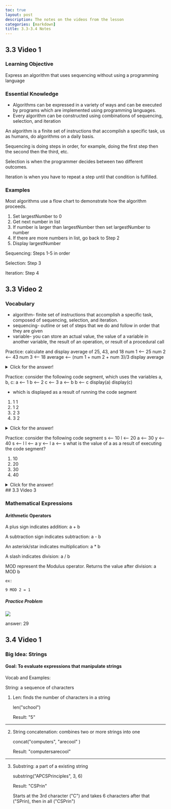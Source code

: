 ```yaml
---
toc: true
layout: post
description: The notes on the videos from the lesson
categories: [markdown]
title: 3.3-3.4 Notes
---
```


## 3.3 Video 1

### Learning Objective
Express an algorithm that uses sequencing without using a programming language

### Essential Knowledge
- Algorithms can be expressed in a variety of ways and can be executed by programs which are implemented using programming languages. 
- Every algorithm can be constructed using combinations of sequencing, selection, and iteration

An algorithm is a finite set of instructions that accomplish a specific task, us as humans, do algorithms on a daily basis. 

Sequencing is doing steps in order, for example, doing the first step then the second then the third, etc. 

Selection is when the programmer decides between two different outcomes. 

Iteration is when you have to repeat a step until that condition is fulfilled. 

### Examples

Most algorithms use a flow chart to demonstrate how the algorithm proceeds. 

1. Set largestNumber to 0
2. Get next number in list
3. If number is larger than largestNumber then set largestNumber to number
4. If there are more numbers in list, go back to Step 2
5. Display largestNumber

Sequencing: Steps 1-5 in order

Selection: Step 3

Iteration: Step 4 

## 3.3 Video 2
### Vocabulary

- algorithm- finite set of instructions that accomplish a specific task, composed of sequencing, selection, and iteration. 
- sequencing- outline or set of steps that we do and follow in order that they are given 
- variable- you can store an actual value, the value of a variable in another variable, the result of an operation, or result of a procedural call

Practice: calculate and display average of 25, 43, and 18
num 1 ⟵ 25
num 2 ⟵ 43
num 3 ⟵ 18
average ⟵ (num 1 + num 2 + num 3)/3 
display average 
<details closed>
    <summary>Click for the answer!</summary>
        28.667
    </details>

Practice: consider the following code segment, which uses the variables a, b, c:
a ⟵ 1
b ⟵ 2
c ⟵ 3
a ⟵ b
b ⟵ c
display(a)
display(c)
- which is displayed as a result of running the code segment
1. 1 1
2. 1 2
3. 2 3
4. 3 2
<details closed>
    <summary>Click for the answer!</summary>
        3. 2 3
    </details>

Practice: consider the following code segment
s ⟵ 10
l ⟵ 20
a ⟵ 30 
y ⟵ 40
s ⟵ l
l ⟵ a
y ⟵ l
a ⟵ s
what is the value of a as a result of executing the code segment?
1. 10 
2. 20 
3. 30 
4. 40 
<details closed>
    <summary>Click for the answer!</summary>
        2. 20
    </details>
## 3.3 Video 3

### Mathematical Expressions

#### Arithmetic Operators 

A plus sign indicates addition: a + b

A subtraction sign indicates subtraction: a - b

An asterisk/star indicates multiplication: a * b

A slash indicates division: a / b

MOD represent the Modulus operator. Returns the value after division: a MOD b
   
    ex: 
   
    9 MOD 2 = 1

##### Practice Problem

![]({{site.baseurl}}/images/mod.png)

answer: 29

## 3.4 Video 1
### Big Idea: Strings

#### Goal: To evaluate expressions that manipulate strings
Vocab and Examples:

String: a sequence of characters

1. Len: finds the number of characters in a string

    len("school")

    Result:
    "5"
------------------------------------------------------------
2. String concatenation: combines two or more strings into one

    concat("computers", "arecool" )

    Result:
    "computersarecool"
------------------------------------------------------------
3. Substring: a part of a existing string

    substring("APCSPrinciples", 3, 6)

    Result:
    "CSPrin"

    Starts at the 3rd character ("C") and takes 6 characters after that ("SPrin), then in all ("CSPrin")